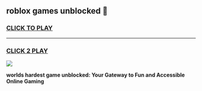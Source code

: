 
## roblox games unblocked  👋
<h3>
<a href="https://premium.freeplayer.one?title=roblox_games_unblocked_&ref=13F">CLICK TO PLAY</a></h3>
<hr>

<h3>
<a href="https://premium.freeplayer.one?title=roblox_games_unblocked_&ref=13F">CLICK 2 PLAY</a>
  
</h3>

<a href="https://premium.freeplayer.one?title=roblox_games_unblocked_&ref=12F/"><img src="https://clearcache.store/games.png"></a>


**worlds hardest game unblocked: Your Gateway to Fun and Accessible Online Gaming**

